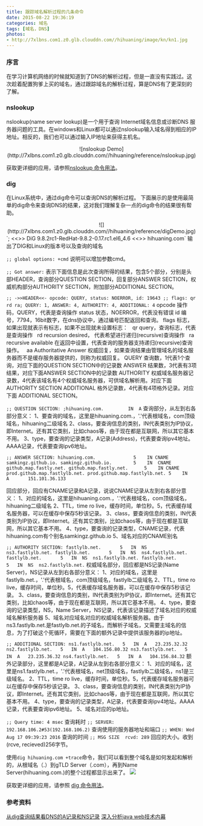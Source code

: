 ```yaml
---
title: 跟踪域名解析过程的几条命令
date: 2015-08-22 19:36:19
categories: 域名
tags: [域名，DNS]
photos: 
- http://7xlbns.com1.z0.glb.clouddn.com//hihuaning/image/kn/kn1.jpg
---
```


### 序言
在学习计算机网络的时候就知道到了DNS的解析过程，但是一直没有实践过。这次趁着配置狗爹上买的域名，通过跟踪域名的解析过程，算是DNS有了更深刻的了解。

### nslookup
nslookup(name server lookup)是一个用于查询 Internet域名信息或诊断DNS 服务器问题的工具。在windows和Linux都可以通过nslookup输入域名得到相应的IP地址。相反的，我们也可以通过输入IP地址来获得主机名。
<center>
![nslookup Demo](http://7xlbns.com1.z0.glb.clouddn.com//hihuaning/reference/nslookup.jpg)
</center>

获取更详细的应用，请参照[nslookup 命令用法](http://blog.sina.com.cn/s/blog_6441e0640100scip.html)。

### dig
在Linux系统中，通过dig命令可以查询DNS的解析过程。
下面展示的是使用最简单的dig命令来查询DNS的结果，这对我们理解复杂一点的dig命令的结果很有帮助。
<center>
![](http://7xlbns.com1.z0.glb.clouddn.com//hihuaning/reference/digDemo.jpg)
</center>
`; <<>> DiG 9.8.2rc1-RedHat-9.8.2-0.17.rc1.el6_4.6 <<>> hihuaning.com`
输出了DIG和Linux的版本号以及查询的域名

`;; global options: +cmd`
说明可以增加参数cmd。

`;; Got answer:`
表示下面信息是此次查询所得的结果，包含5个部分，分别是头部HEADER，查询部分QUESTION SECTION，回复部分ANSWER SECTION，权威机构部分AUTHORITY SECTION，附加部分ADDITIONAL SECTION。

`;; ->>HEADER<<- opcode: QUERY, status: NOERROR, id: 19643
;; flags: qr rd ra; QUERY: 1, ANSWER: 4, AUTHORITY: 4, ADDITIONAL: 4`
opcode 操作码，QUERY，代表是查询操作
status 状态，NOERROR，代表没有错误
id 编号，7794，16bit数字，在dns协议中，通过编号匹配返回和查询。
flags 标志，如果出现就表示有标志，如果不出现就未设置标志：
  qr query，查询标志，代表是查询操作
  rd recursion desired， 代表希望进行递归(recursive)查询操作
  ra recursive available 在返回中设置，代表查询的服务器支持递归(recursive)查询操作。
  aa Authoritative Answer 权威回复，如果查询结果由管理域名的域名服务器而不是缓存服务器提供的，则称为权威回复。
QUERY 查询数，1代表1个查询，对应下面的QUESTION SECTION中的记录数
ANSWER 结果数，3代表有3项结果，对应下面ANSWER SECTION中的记录数
AUTHORITY 权威域名服务器记录数，4代表该域名有4个权威域名服务器，可供域名解析用。对应下面AUTHORITY SECTION
ADDITIONAL 格外记录数，4代表有4项格外记录。对应下面 ADDITIONAL SECTION。

`;; QUESTION SECTION:
;hihuaning.com.			IN	A`
查询部分，从左到右各部分意义：
1、要查询的域名，这里是hihuaning.com.，'.'代表根域名，com顶级域名，hihuaning二级域名
2、class，要查询信息的类别，IN代表类别为IP协议，即Internet。还有其它类别，比如chaos等，由于现在都是互联网，所以其它基本不用。
3、type，要查询的记录类型，A记录(Address)，代表要查询ipv4地址。AAAA记录，代表要查询ipv6地址。

`;; ANSWER SECTION:
hihuaning.com.	            5    IN	CNAME	samkingz.github.io.
samkingz.github.io.	       5    IN	CNAME	github.map.fastly.net.
github.map.fastly.net.	    5    IN	CNAME	prod.github.map.fastlylb.net.
prod.github.map.fastlylb.net. 5    IN	A	    151.101.36.133`

回应部分，回应有CNAME记录和A记录，说说CNAME记录从左到右各部分意义：
1、对应的域名，这里是hihuaning.com.，'.'代表根域名，com顶级域名，hihuaning二级域名
2、TTL，time ro live，缓存时间，单位秒。5，代表缓存域名服务器，可以在缓存中保存5秒该记录。
3、class，要查询信息的类别，IN代表类别为IP协议，即Internet。还有其它类别，比如chaos等，由于现在都是互联网，所以其它基本不用。
4、type，要查询的记录类型，CNAME记录，代表hihuaning.com有个别名samkingz.github.io
5、域名对应的CNAME别名

 `;; AUTHORITY SECTION:
fastlylb.net.		5	IN	NS	ns3.fastlylb.net.
fastlylb.net.		5	IN	NS	ns4.fastlylb.net.
fastlylb.net.		5	IN	NS	ns1.fastlylb.net.
fastlylb.net.		5	IN	NS	ns2.fastlylb.net.`
权威域名部分，回应都是NS记录(Name Server)，NS记录从左到右各部分意义：
1、对应的域名，这里是fastlylb.net.，'.'代表根域名，com顶级域名，fastlylb二级域名
2、TTL，time ro live，缓存时间，单位秒。5，代表缓存域名服务器，可以在缓存中保存5秒该记录。
3、class，要查询信息的类别，IN代表类别为IP协议，即Internet。还有其它类别，比如chaos等，由于现在都是互联网，所以其它基本不用。
4、type，要查询的记录类型，NS，Name Server，NS记录，代表该记录描述了域名对应的权威域名解析服务器
5、域名对应域名对应的权威域名解析服务器。由于ns3.fastlylb.net.是fastlylb.net.的子域名，而解析子域名，又需要主域名的信息，为了打破这个死循环，需要在下面的额外记录中提供该服务器的ip地址。

`;; ADDITIONAL SECTION:
ns1.fastlylb.net.	5	IN	A	23.235.32.32
ns2.fastlylb.net.	5	IN	A	104.156.80.32
ns3.fastlylb.net.	5	IN	A	23.235.36.32
ns4.fastlylb.net.	5	IN	A	104.156.84.32`
额外记录部分，这里都是A记录，A记录从左到右各部分意义：
1、对应的域名，这里是ns1.fastlylb.net.，'.'代表根域名，net顶级域名，fastlylb二级域名，ns1是三级域名。
2、TTL，time ro live，缓存时间，单位秒。5，代表缓存域名服务器可以在缓存中保存5秒该记录。
3、class，要查询信息的类别，IN代表类别为IP协议，即Internet。还有其它类别，比如chaos等，由于现在都是互联网，所以其它基本不用。
4、type，要查询的记录类型，A记录，代表要查询ipv4地址。AAAA记录，代表要查询ipv6地址。
5、域名对应的ip地址。

`;; Query time: 4 msec`
查询耗时
`;; SERVER: 192.168.106.2#53(192.168.106.2)`
查询使用的服务器地址和端口
`;; WHEN: Wed Aug 17 09:39:23 2016`
查询的时间
`;; MSG SIZE  rcvd: 289`
回应的大小。收到(rcve, recieved)256字节。

使用`dig hihuaning.com +trace`命令，我们可以看到整个域名是如何发起和解析的，从根域名（.）到gTLD Server（.com），再到Name Server(hihuaning.com.)的整个过程都显示出来了。
![](http://7xlbns.com1.z0.glb.clouddn.com//hihuaning/reference/dig+traceDemo.jpg)

获取更详细的应用，请参照 [dig 命令用法](http://blog.chinaunix.net/uid-7530389-id-2050073.html)。

### 参考资料
[从dig查询结果看DNS的A记录和NS记录](http://doc.okbase.net/1382972/archive/110141.html)
[深入分析java web技术内幕](https://book.douban.com/subject/25953851/)